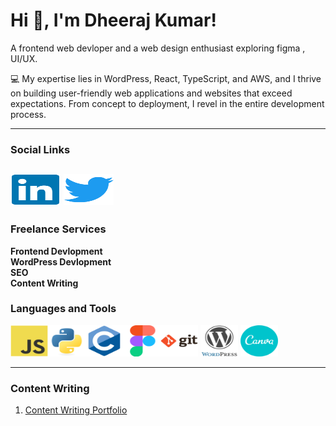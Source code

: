 # Hi 👋, I'm Dheeraj Kumar!

A frontend web devloper and a web design enthusiast exploring figma , UI/UX.

💻 My expertise lies in WordPress, React, TypeScript, and AWS, and I thrive on building user-friendly web applications and websites that exceed expectations. 
From concept to deployment, I revel in the entire development process.

---
### Social Links
<a href="https://www.linkedin.com/in/okkdheeraj/" ><img src="https://github.com/devicons/devicon/blob/master/icons/linkedin/linkedin-original.svg" alt="linkedin logo" height="50" width="80" /></a>
<a href="https://twitter.com/okkdheeraj" ><img src="https://github.com/devicons/devicon/blob/master/icons/twitter/twitter-original.svg" alt="twitter logo" height="50" width="80" /></a>
---

### Freelance Services
<b>Frontend Devlopment</b><br>
<b>WordPress Devlopment</b><br>
<b>SEO</b><br>
<b>Content Writing</b>


### Languages and Tools

<img src="https://github.com/devicons/devicon/blob/master/icons/javascript/javascript-original.svg" alt="javascript logo" height="50" width="60" /><img src="https://github.com/devicons/devicon/blob/master/icons/python/python-original.svg" alt="python logo" height="50" width="60" /><img src="https://github.com/devicons/devicon/blob/master/icons/c/c-original.svg" alt="c logo" height="50" width="60" /><img src="https://github.com/devicons/devicon/blob/master/icons/figma/figma-original.svg" alt="figma logo" height="50" width="60" /><img src="https://github.com/devicons/devicon/blob/master/icons/git/git-original-wordmark.svg" alt="git" height="50" width="60" />
<img src="https://github.com/devicons/devicon/blob/master/icons/wordpress/wordpress-original.svg" alt="git" height="50" width="60" />
<img src="https://github.com/devicons/devicon/blob/master/icons/canva/canva-original.svg" alt="git" height="50" width="60" />

---
### Content Writing

1. <a href="https://drive.google.com/drive/folders/1-p_Qz2iePs1_vD5_WW7w4k4_WUpLtsMx">Content Writing Portfolio</a>



